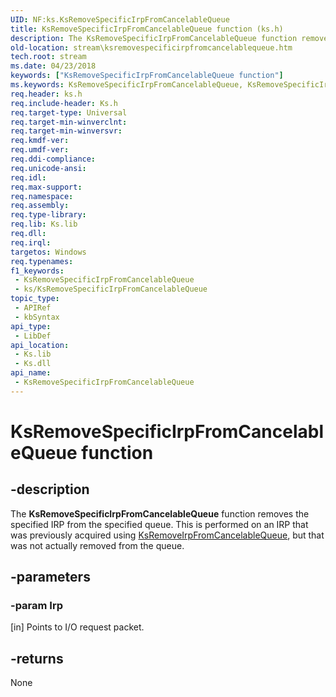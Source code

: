 ```yaml
---
UID: NF:ks.KsRemoveSpecificIrpFromCancelableQueue
title: KsRemoveSpecificIrpFromCancelableQueue function (ks.h)
description: The KsRemoveSpecificIrpFromCancelableQueue function removes the specified IRP from the specified queue. This is performed on an IRP that was previously acquired using KsRemoveIrpFromCancelableQueue, but that was not actually removed from the queue.
old-location: stream\ksremovespecificirpfromcancelablequeue.htm
tech.root: stream
ms.date: 04/23/2018
keywords: ["KsRemoveSpecificIrpFromCancelableQueue function"]
ms.keywords: KsRemoveSpecificIrpFromCancelableQueue, KsRemoveSpecificIrpFromCancelableQueue function [Streaming Media Devices], ks/KsRemoveSpecificIrpFromCancelableQueue, ksfunc_db7aeb28-a39d-4ab6-9df5-6eef83453c85.xml, stream.ksremovespecificirpfromcancelablequeue
req.header: ks.h
req.include-header: Ks.h
req.target-type: Universal
req.target-min-winverclnt: 
req.target-min-winversvr: 
req.kmdf-ver: 
req.umdf-ver: 
req.ddi-compliance: 
req.unicode-ansi: 
req.idl: 
req.max-support: 
req.namespace: 
req.assembly: 
req.type-library: 
req.lib: Ks.lib
req.dll: 
req.irql: 
targetos: Windows
req.typenames: 
f1_keywords:
 - KsRemoveSpecificIrpFromCancelableQueue
 - ks/KsRemoveSpecificIrpFromCancelableQueue
topic_type:
 - APIRef
 - kbSyntax
api_type:
 - LibDef
api_location:
 - Ks.lib
 - Ks.dll
api_name:
 - KsRemoveSpecificIrpFromCancelableQueue
---
```


# KsRemoveSpecificIrpFromCancelableQueue function


## -description

The <b>KsRemoveSpecificIrpFromCancelableQueue</b> function removes the specified IRP from the specified queue. This is performed on an IRP that was previously acquired using <a href="/windows-hardware/drivers/ddi/ks/nf-ks-ksremoveirpfromcancelablequeue">KsRemoveIrpFromCancelableQueue</a>, but that was not actually removed from the queue.

## -parameters

### -param Irp 

[in]
Points to I/O request packet.

## -returns

None
